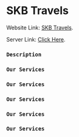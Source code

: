 # SKB Travels

Website Link: [SKB Travels](https://skb-travels.web.app).

Server Link: [Click Here](https://fast-taiga-62917.herokuapp.com).

### `Description`

### `Our Services`

### `Our Services`

### `Our Services`

### `Our Services`

### `Our Services`
